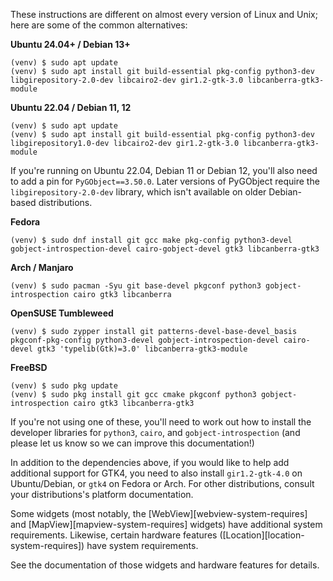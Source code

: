 <!-- rumdl-disable-line MD041 -->

These instructions are different on almost every version of Linux and
Unix; here are some of the common alternatives:

**Ubuntu 24.04+ / Debian 13+**

```console
(venv) $ sudo apt update
(venv) $ sudo apt install git build-essential pkg-config python3-dev libgirepository-2.0-dev libcairo2-dev gir1.2-gtk-3.0 libcanberra-gtk3-module
```

**Ubuntu 22.04 / Debian 11, 12**

```console
(venv) $ sudo apt update
(venv) $ sudo apt install git build-essential pkg-config python3-dev libgirepository1.0-dev libcairo2-dev gir1.2-gtk-3.0 libcanberra-gtk3-module
```

If you're running on Ubuntu 22.04, Debian 11 or Debian 12, you'll also
need to add a pin for `PyGObject==3.50.0`. Later versions of PyGObject
require the `libgirepository-2.0-dev` library, which isn't available on
older Debian-based distributions.

**Fedora**

```console
(venv) $ sudo dnf install git gcc make pkg-config python3-devel gobject-introspection-devel cairo-gobject-devel gtk3 libcanberra-gtk3
```

**Arch / Manjaro**

```console
(venv) $ sudo pacman -Syu git base-devel pkgconf python3 gobject-introspection cairo gtk3 libcanberra
```

**OpenSUSE Tumbleweed**

```console
(venv) $ sudo zypper install git patterns-devel-base-devel_basis pkgconf-pkg-config python3-devel gobject-introspection-devel cairo-devel gtk3 'typelib(Gtk)=3.0' libcanberra-gtk3-module
```

**FreeBSD**

```console
(venv) $ sudo pkg update
(venv) $ sudo pkg install git gcc cmake pkgconf python3 gobject-introspection cairo gtk3 libcanberra-gtk3
```

If you're not using one of these, you'll need to work out how to install
the developer libraries for `python3`, `cairo`, and
`gobject-introspection` (and please let us know so we can improve this
documentation!)

In addition to the dependencies above, if you would like to help add
additional support for GTK4, you need to also install `gir1.2-gtk-4.0`
on Ubuntu/Debian, or `gtk4` on Fedora or Arch. For other distributions,
consult your distributions's platform documentation.

Some widgets (most notably, the
[WebView][webview-system-requires] and
[MapView][mapview-system-requires]
widgets) have additional system requirements. Likewise, certain hardware
features ([Location][location-system-requires]) have system requirements.

See the documentation of those widgets and hardware features for
details.
